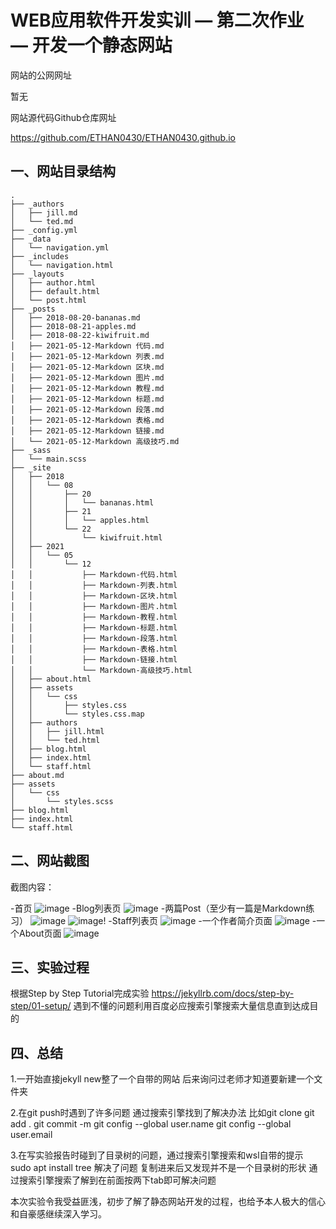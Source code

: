 # WEB应用软件开发实训 — 第二次作业 — 开发一个静态网站

网站的公网网址           

暂无

网站源代码Github仓库网址

https://github.com/ETHAN0430/ETHAN0430.github.io

## 一、网站目录结构

    .
    ├── _authors
    │   ├── jill.md
    │   └── ted.md
    ├── _config.yml
    ├── _data
    │   └── navigation.yml
    ├── _includes
    │   └── navigation.html
    ├── _layouts
    │   ├── author.html
    │   ├── default.html
    │   └── post.html
    ├── _posts
    │   ├── 2018-08-20-bananas.md
    │   ├── 2018-08-21-apples.md
    │   ├── 2018-08-22-kiwifruit.md
    │   ├── 2021-05-12-Markdown 代码.md
    │   ├── 2021-05-12-Markdown 列表.md
    │   ├── 2021-05-12-Markdown 区块.md
    │   ├── 2021-05-12-Markdown 图片.md
    │   ├── 2021-05-12-Markdown 教程.md
    │   ├── 2021-05-12-Markdown 标题.md
    │   ├── 2021-05-12-Markdown 段落.md
    │   ├── 2021-05-12-Markdown 表格.md
    │   ├── 2021-05-12-Markdown 链接.md
    │   └── 2021-05-12-Markdown 高级技巧.md
    ├── _sass
    │   └── main.scss
    ├── _site
    │   ├── 2018
    │   │   └── 08
    │   │       ├── 20
    │   │       │   └── bananas.html
    │   │       ├── 21
    │   │       │   └── apples.html
    │   │       └── 22
    │   │           └── kiwifruit.html
    │   ├── 2021
    │   │   └── 05
    │   │       └── 12
    │   │           ├── Markdown-代码.html
    │   │           ├── Markdown-列表.html
    │   │           ├── Markdown-区块.html
    │   │           ├── Markdown-图片.html
    │   │           ├── Markdown-教程.html
    │   │           ├── Markdown-标题.html
    │   │           ├── Markdown-段落.html
    │   │           ├── Markdown-表格.html
    │   │           ├── Markdown-链接.html
    │   │           └── Markdown-高级技巧.html
    │   ├── about.html
    │   ├── assets
    │   │   └── css
    │   │       ├── styles.css
    │   │       └── styles.css.map
    │   ├── authors
    │   │   ├── jill.html
    │   │   └── ted.html
    │   ├── blog.html
    │   ├── index.html
    │   └── staff.html
    ├── about.md
    ├── assets
    │   └── css
    │       └── styles.scss
    ├── blog.html
    ├── index.html
    └── staff.html

## 二、网站截图
截图内容：

-首页
![image](https://user-images.githubusercontent.com/71263363/118358172-3ac82980-b5b0-11eb-9160-74b6cb394ad8.png)
-Blog列表页
![image](https://user-images.githubusercontent.com/71263363/118358182-41ef3780-b5b0-11eb-92b0-b18d4dad01c8.png)
-两篇Post（至少有一篇是Markdown练习）
![image](https://user-images.githubusercontent.com/71263363/118358211-68ad6e00-b5b0-11eb-9625-1ba78cf86373.png)
![image](https://user-images.githubusercontent.com/71263363/118358226-719e3f80-b5b0-11eb-9a79-aaff474dc6d4.png)!
-Staff列表页
![image](https://user-images.githubusercontent.com/71263363/118358249-8da1e100-b5b0-11eb-9fb3-27c5788bd7d5.png)
-一个作者简介页面
![image](https://user-images.githubusercontent.com/71263363/118358323-d3f74000-b5b0-11eb-97ff-fcb1c677aaa6.png)
-一个About页面
![image](https://user-images.githubusercontent.com/71263363/118358333-e1142f00-b5b0-11eb-940f-c2274d7f5e67.png)


## 三、实验过程
根据Step by Step Tutorial完成实验
https://jekyllrb.com/docs/step-by-step/01-setup/
遇到不懂的问题利用百度必应搜索引擎搜索大量信息直到达成目的


## 四、总结
1.一开始直接jekyll new整了一个自带的网站 后来询问过老师才知道要新建一个文件夹

2.在git push时遇到了许多问题 
  通过搜索引擎找到了解决办法
  比如git clone
      git add .
      git commit -m
      git config --global user.name
      git config --global user.email
      
3.在写实验报告时碰到了目录树的问题，通过搜索引擎搜索和wsl自带的提示 sudo apt install tree 解决了问题
  复制进来后又发现并不是一个目录树的形状 通过搜索引擎搜索了解到在前面按两下tab即可解决问题
  
本次实验令我受益匪浅，初步了解了静态网站开发的过程，也给予本人极大的信心和自豪感继续深入学习。

